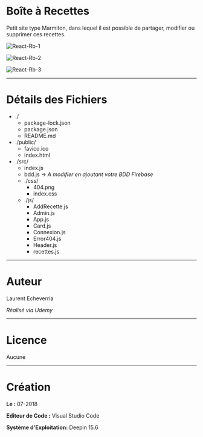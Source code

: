 # Boîte à Recettes

Petit site type Marmiton, dans lequel il est possible de partager, modifier ou supprimer ces recettes.

![React-Rb-1](https://preview.ibb.co/bGjAuJ/Deepin_Capture_cran_20180716162716.png)

![React-Rb-2](https://preview.ibb.co/dbzzod/Deepin_Capture_cran_20180716162638.png)

![React-Rb-3](https://preview.ibb.co/bJ33EJ/Deepin_Capture_cran_20180716162700.png)

---

# Détails des Fichiers

* ./
    * package-lock.json
    * package.json
    * README.md
* ./public/
    * favico.ico
    * index.html
* ./src/
    * index.js
    * bdd.js -> _A modifier en ajoutant votre BDD Firebase_
    * ./css/
        * 404.png
        * index.css
    * ./js/
        * AddRecette.js
        * Admin.js
        * App.js
        * Card.js
        * Connexion.js
        * Error404.js
        * Header.js
        * recettes.js


---

# Auteur

Laurent Echeverria

_Réalisé via Udemy_

---

# Licence

Aucune

---

# Création

**Le :** 07-2018

**Editeur de Code :** Visual Studio Code

**Système d'Exploitation:** Deepin 15.6
